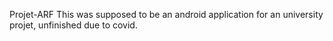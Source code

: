 Projet-ARF
This was supposed to be an android application for an university projet, unfinished due to covid.

